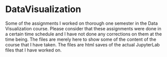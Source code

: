 # DataVisualization
Some of the assignments I worked on thorough one semester in the Data Visualization course. Please consider that these assignments were done in a certain time schedule and I have not done any corrections on them at the time being. The files are merely here to show some of the content of the course that I have taken. The files are html saves of the actual JupyterLab files that I have worked on.
